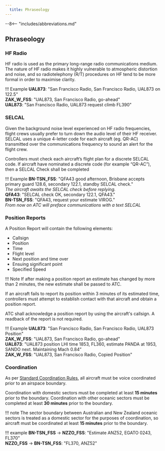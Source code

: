 ```yaml
---
  title: Phraseology
---
```


--8<-- "includes/abbreviations.md"

## Phraseology

### HF Radio

HF radio is used as the primary long-range radio communications medium. The nature of HF radio makes it highly vulnerable to atmospheric distortion and noise, and so radiotelephony (R/T) procedures on HF tend to be more formal in order to maximise clarity.

!!! Example
    **UAL873**: "San Francisco Radio, San Francisco Radio, UAL873 on 122.5"  
    **ZAK_W_FSS**: "UAL873, San Francisco Radio, go-ahead"  
    **UAL873**: "San Francisco Radio, UAL873 request climb FL390"

### SELCAL

Given the background noise level experienced on HF radio frequencies, flight crews usually prefer to turn down the audio level of their HF receiver. SELCAL uses a unique 4-letter code for each aircraft (eg. QR-AC) transmitted over the communications frequency to sound an alert for the flight crew.

Controllers must check each aircraft’s flight plan for a discrete SELCAL code. If aircraft have nominated a discrete code (for example “QR-AC”), then a SELCAL Check shall be completed

!!! Example
    **BN-TSN_FSS**: "QFA43 good afternoon, Brisbane accepts primary guard 128.6, secondary 122.1, standby SELCAL check."  
    *The aircraft awaits the SELCAL check before replying.*  
    **QFA43**: "SELCAL check OK, secondary 122.1, QFA43."  
    **BN-TSN_FSS**: "QFA43, request your estimate VIROG."  
    *From now on ATC will preface communications with a text SELCAL*

### Position Reports

A Position Report will contain the following elements:  
- Callsign  
- Position  
- Time    
- Flight level  
- Next position and time over   
- Ensuing significant point   
- Specified Speed  

!!! Note
    If after making a position report an estimate has changed by more than 2 minutes, the new estimate shall be passed to ATC.  

If an aircraft fails to report its position within 3 minutes of its estimated time, controllers must attempt to establish contact with that aircraft and obtain a position report.

ATC shall acknowledge a position report by using the aircraft's callsign. A readback of the report is not required.

!!! Example
    **UAL873**: "San Francisco Radio, San Francisco Radio, UAL873 Position"  
    **ZAK_W_FSS**: "UAL873, San Francisco Radio, go-ahead"  
    **UAL873**: "UAL873 position LHI time 1853, FL360, estimate PANDA at 1953, SANDO next. Maintaining Mach 0.84”  
    **ZAK_W_FSS**: "UAL873, San Francisco Radio, Copied Position" 
    
### Coordination
As per [Standard Coordination Rules](../../controller-skills/coordination), all aircraft must be voice coordinated prior to an airspace boundary.  

Coordination with domestic sectors must be completed at least **15 minutes** prior to the boundary.  Coordination with other oceanic sectors must be completed at least **30 minutes** prior to the boundary.

!!! note
    The sector boundary between Australian and New Zealand oceanic sectors is treated as a domestic sector for the purposes of coordination, so aircraft must be coordinated at least **15 minutes** prior to the boundary.

!!! example
    <span class="coldline">**BN-TSN_FSS** -> **NZZO_FSS**</span>: "Estimate ANZ52, EGATO 0243, FL370"  
    <span class="coldline">**NZZO_FSS** -> **BN-TSN_FSS**</span>: "FL370, ANZ52"